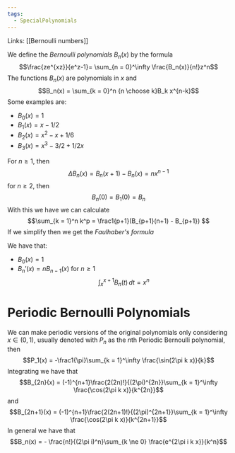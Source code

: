 ```yaml
---
tags:
  - SpecialPolynomials
---
```

Links: [[Bernoulli numbers]]

We define the *Bernoulli polynomials* $B_n(x)$ by the formula $$\frac{ze^{xz}}{e^z-1}= \sum_{n = 0}^\infty \frac{B_n(x)}{n!}z^n$$
The functions $B_n(x)$ are polynomials in $x$ and $$B_n(x) = \sum_{k = 0}^n {n \choose k}B_k x^{n-k}$$
Some examples are: 
- $B_0(x) = 1$
- $B_1(x) = x-1/2$
- $B_2(x) = x^2-x+1/6$
- $B_3(x) = x^3-3/2+1/2x$

For $n\ge 1$, then $$\Delta B_n(x) = B_n(x+1)-B_n(x) = nx^{n-1}$$for $n \ge 2$, then $$B_n(0) = B_1(0) = B_n$$
With this we have we can calculate $$\sum_{k = 1}^n k^p = \frac1{p+1}(B_{p+1}(n+1) - B_{p+1}) $$
If we simplify then we get the *Faulhaber's formula*

We have that: 
- $B_0(x) = 1$
- $B_n'(x) = nB_{n-1}(x)$ for $n \ge 1$
$$\int_x^{x+1}B_n(t)\, dt = x^n$$
# Periodic Bernoulli Polynomials

We can make periodic versions of the original polynomials only considering $x\in (0,1)$, usually denoted with $P_n$ as the $n$th Periodic Bernoulli polynomial, then $$P_1(x) = -\frac1{\pi}\sum_{k = 1}^\infty \frac{\sin(2\pi k x)}{k}$$
Integrating we have that $$B_{2n}(x) = (-1)^{n+1}\frac{2(2n)!}{(2\pi)^{2n}}\sum_{k = 1}^\infty \frac{\cos(2\pi k x)}{k^{2n}}$$and $$B_{2n+1}(x) = (-1)^{n+1}\frac{2(2n+1)!}{(2\pi)^{2n+1}}\sum_{k = 1}^\infty \frac{\cos(2\pi k x)}{k^{2n+1}}$$
In general we have that $$B_n(x) = - \frac{n!}{(2\pi i)^n}\sum_{k \ne 0} \frac{e^{2\pi i k x}}{k^n}$$